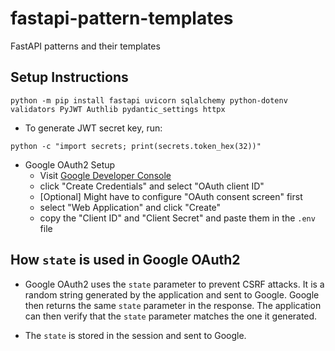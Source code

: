 # fastapi-pattern-templates
FastAPI patterns and their templates


## Setup Instructions

```
python -m pip install fastapi uvicorn sqlalchemy python-dotenv validators PyJWT Authlib pydantic_settings httpx
```

- To generate JWT secret key, run:
```
python -c "import secrets; print(secrets.token_hex(32))"
```


- Google OAuth2 Setup
    - Visit [Google Developer Console](https://console.cloud.google.com/apis/credentials)
    - click "Create Credentials" and select "OAuth client ID"
    - [Optional] Might have to configure "OAuth consent screen" first
    - select "Web Application" and click "Create"
    - copy the "Client ID" and "Client Secret" and paste them in the `.env` file


## How `state` is used in Google OAuth2

- Google OAuth2 uses the `state` parameter to prevent CSRF attacks. It is a random string generated by the application and sent to Google. Google then returns the same `state` parameter in the response. The application can then verify that the `state` parameter matches the one it generated.

- The `state` is stored in the session and sent to Google.
